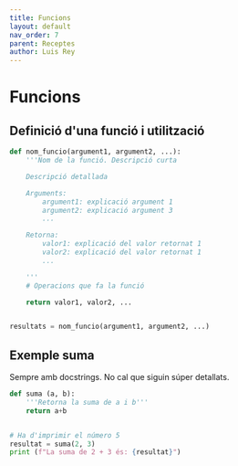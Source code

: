 ```yaml
---
title: Funcions
layout: default
nav_order: 7
parent: Receptes
author: Luis Rey
---
```


# Funcions

## Definició d'una funció i utilització

```python
def nom_funcio(argument1, argument2, ...):
    '''Nom de la funció. Descripció curta

    Descripció detallada

    Arguments:
        argument1: explicació argument 1
        argument2: explicació argument 3
        ...

    Retorna:
        valor1: explicació del valor retornat 1
        valor2: explicació del valor retornat 1
        ...

    '''
    # Operacions que fa la funció

    return valor1, valor2, ...


resultats = nom_funcio(argument1, argument2, ...)
```

## Exemple suma

Sempre amb docstrings. No cal que siguin súper detallats.

```python
def suma (a, b):
    '''Retorna la suma de a i b'''
    return a+b


# Ha d'imprimir el número 5
resultat = suma(2, 3)
print (f"La suma de 2 + 3 és: {resultat}")
```
